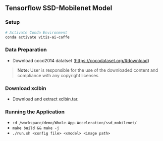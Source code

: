 ## Tensorflow SSD-Mobilenet Model

### Setup
```sh
# Activate Conda Environment
conda activate vitis-ai-caffe
```

### Data Preparation
- Download coco2014 datatset (https://cocodataset.org/#download)
> **Note:** User is responsible for the use of the downloaded content and compliance with any copyright licenses.

### Download xclbin
- Download and extract xclbin.tar.

### Running the Application
- `cd /workspace/demo/Whole-App-Acceleration/ssd_mobilenet/`
- `make build && make -j`
- `./run.sh <config file> <xmodel> <image path>`

